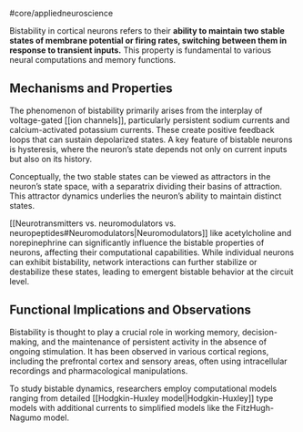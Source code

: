 #core/appliedneuroscience

Bistability in cortical neurons refers to their **ability to maintain two stable states of membrane potential or firing rates, switching between them in response to transient inputs.** This property is fundamental to various neural computations and memory functions.

## Mechanisms and Properties

The phenomenon of bistability primarily arises from the interplay of voltage-gated [[ion channels]], particularly persistent sodium currents and calcium-activated potassium currents. These create positive feedback loops that can sustain depolarized states. A key feature of bistable neurons is hysteresis, where the neuron’s state depends not only on current inputs but also on its history.

Conceptually, the two stable states can be viewed as attractors in the neuron’s state space, with a separatrix dividing their basins of attraction. This attractor dynamics underlies the neuron’s ability to maintain distinct states.

[[Neurotransmitters vs. neuromodulators vs. neuropeptides#Neuromodulators|Neuromodulators]] like acetylcholine and norepinephrine can significantly influence the bistable properties of neurons, affecting their computational capabilities. While individual neurons can exhibit bistability, network interactions can further stabilize or destabilize these states, leading to emergent bistable behavior at the circuit level.

## Functional Implications and Observations

Bistability is thought to play a crucial role in working memory, decision-making, and the maintenance of persistent activity in the absence of ongoing stimulation. It has been observed in various cortical regions, including the prefrontal cortex and sensory areas, often using intracellular recordings and pharmacological manipulations.

To study bistable dynamics, researchers employ computational models ranging from detailed [[Hodgkin-Huxley model|Hodgkin-Huxley]] type models with additional currents to simplified models like the FitzHugh-Nagumo model.
